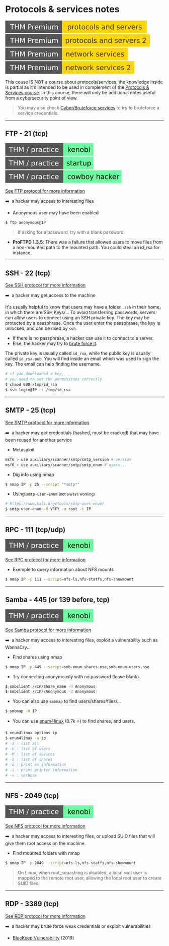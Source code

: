 # Protocols & services notes

[![protocolsandservers](../../_badges/thmp/protocolsandservers.svg)](https://tryhackme.com/room/protocolsandservers)
[![protocolsandservers2](../../_badges/thmp/protocolsandservers2.svg)](https://tryhackme.com/room/protocolsandservers2)
[![networkservices](../../_badges/thmp/networkservices.svg)](https://tryhackme.com/room/networkservices)
[![networkservices2](../../_badges/thmp/networkservices2.svg)](https://tryhackme.com/room/networkservices2)

This couse IS NOT a course about protocols/services, the knowledge inside is partial as it's intended to be used in complement of the [Protocols & Services course](/info/networking/protocols/index.md). In this course, there will only be additional notes useful from a cybersecurity point of view.

> You may also check [Cyber/Bruteforce services](/cybersecurity/exploitation/services/bruteforce.md) to try to bruteforce a service credentials.

<hr class="sep-both">

## FTP - 21 (tcp)

[![kenobi](../../_badges/thm-p/kenobi.svg)](https://tryhackme.com/room/kenobi)
[![startup](../../_badges/thm-p/startup.svg)](https://tryhackme.com/room/startup)
[![cowboyhacker](../../_badges/thm-p/cowboyhacker.svg)](https://tryhackme.com/room/cowboyhacker)

[See FTP protocol for more information](/info/networking/protocols/index.md#-ftp---21-tcp)

➡️&nbsp; a hacker may access to interesting files

<div class="row row-cols-md-2"><div>

* Anonymous user may have been enabled

```bash
$ ftp anonymous@IP
```

> If asking for a password, try with a blank password.
</div><div>

* **ProFTPD 1.3.5**: There was a failure that allowed users to move files from a non-mounted path to the mounted path. You could steal an id_rsa for instance.

</div></div>

<hr class="sep-both">

## SSH - 22 (tcp)

[See SSH protocol for more information](/info/networking/protocols/index.md#-ssh---22-tcp)

➡️&nbsp; a hacker may get access to the machine

<div class="row row-cols-md-2"><div>

It's usually helpful to know that users may have a folder `.ssh` in their home, in which there are SSH Keys/... To avoid transferring passwords, servers can allow users to connect using an SSH private key. The key may be protected by a passphrase. Once the user enter the passphrase, the key is unlocked, and can be used by `ssh`.

* If there is no passphrase, a hacker can use it to connect to a server.
* Else, the hacker may try to [brute force it](/cybersecurity/random/crack_password/index.md#ssh-private-key---passphrase-cracking).
</div><div>

The private key is usually called `id_rsa`, while the public key is usually called `id_rsa.pub`. You will find inside an email which was used to sign the key. The email can help finding the username.

```bash
# if you downloaded a key, 
# you need to set the permissions correctly
$ chmod 600 /tmp/id_rsa
$ ssh login@IP -i /tmp/id_rsa
```
</div></div>

<hr class="sep-both">

## SMTP - 25 (tcp)

[See SMTP protocol for more information](/info/networking/protocols/index.md#-smtp---25-tcp)

➡️&nbsp; a hacker may get credentials (hashed, must be cracked) that may have been reused for another service

<div class="row row-cols-md-2"><div>

* Metasploit

```bash
msf6 > use auxiliary/scanner/smtp/smtp_version # version
msf6 > use auxiliary/scanner/smtp/smtp_enum # users...
```
</div><div>

* Dig info using nmap

```bash
$ nmap IP -p 25 --script "*smtp*"
```

* Using `smtp-user-enum` <small>(not always working)</small>

```bash
# https://www.kali.org/tools/smtp-user-enum/
$ smtp-user-enum -M VRFY -u root -t IP
```
</div></div>

<hr class="sep-both">

## RPC - 111 (tcp/udp)

[![kenobi](../../_badges/thm-p/kenobi.svg)](https://tryhackme.com/room/kenobi)

[See RPC protocol for more information](/info/networking/protocols/index.md#-rpc---111-tcpudp)

<div class="row row-cols-md-2"><div>

* Exemple to query information about NFS mounts

```bash
$ nmap IP -p 111 --script=nfs-ls,nfs-statfs,nfs-showmount
```
</div><div>
</div></div>

<hr class="sep-both">

## Samba - 445 (or 139 before, tcp)

[![kenobi](../../_badges/thm-p/kenobi.svg)](https://tryhackme.com/room/kenobi)

[See Samba protocol for more information](/info/networking/protocols/index.md#-samba---445-or-139-before-tcp)

➡️&nbsp; a hacker may access to interesting files, exploit a vulnerability such as WannaCry...

<div class="row row-cols-md-2"><div>

* Find shares using nmap

```bash
$ nmap IP -p 445 --script=smb-enum-shares.nse,smb-enum-users.nse
```

* Try connecting anonymously with no password (leave blank)

```bash
$ smbclient //IP/share_name -U Anonymous
$ smbclient //IP//Anonymous -U Anonymous
```
</div><div>

* You can also use `smbmap` to find users/shares/files/...

```bash
$ smbmap -H IP
```

* You can use [enum4linux](https://github.com/CiscoCXSecurity/enum4linux) (0.7k ⭐) to find shares, and users.

```bash
$ enum4linux options ip
$ enum4linux -a ip
# -a : list all
# -U : list of users
# -M : list of devices
# -S : list of shares
# -o : print os information
# -i : print printer information
# -v : verbose
```
</div></div>

<hr class="sep-both">

## NFS - 2049 (tcp)

[![kenobi](../../_badges/thm-p/kenobi.svg)](https://tryhackme.com/room/kenobi)

[See NFS protocol for more information](/info/networking/protocols/index.md#-nfs---2049-tcp)

➡️&nbsp; a hacker may access to interesting files, or upload SUID files that will give them root access on the machine.

<div class="row row-cols-md-2"><div>

* Find mounted folders with nmap

```bash
$ nmap IP -p 2049 --script=nfs-ls,nfs-statfs,nfs-showmount
```
</div><div>

> On Linux, when root_squashing is disabled, a local root user is mapped to the remote root user, allowing the local root user to create SUID files.
</div></div>

<hr class="sep-both">

## RDP - 3389 (tcp)

[See RDP protocol for more information](/info/networking/protocols/index.md#-remote-desktop-protocol-rdp---3389-tcp)

➡️&nbsp; a hacker may brute force weak credentials or exploit vulnerabilities

* [BlueKeep Vulnerability](https://en.wikipedia.org/wiki/BlueKeep) (2019)